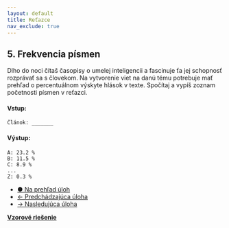 ```yaml
---
layout: default
title: Reťazce
nav_exclude: true
---
```


## 5. Frekvencia písmen
Dlho do noci čítaš časopisy o umelej inteligencii a fascinuje ťa jej schopnosť rozprávať sa s človekom. Na vytvorenie viet na danú tému potrebuje mať prehľad o percentuálnom výskyte hlások v texte. Spočítaj a vypíš zoznam početnosti písmen v reťazci.

#### Vstup:
```
Článok: _______
```

#### Výstup:
```
A: 23.2 %
B: 11.5 %
C: 8.9 %
...
Z: 0.3 %
```

- [&#9679; Na prehľad úloh](/zbierka-uloh.html)
- [&larr; Predchádzajúca úloha](/coding/beginner/5-chapter/4.html)
- [&rarr; Nasledujúca úloha](/coding/beginner/5-chapter/6.html)

[**Vzorové riešenie**](/coding/beginner/5-chapter/5-solve.html)
